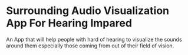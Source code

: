 # Surrounding Audio Visualization App For Hearing Impared

An App that will help people with hard of hearing to visualize the sounds around them especially those coming from out of their field of vision.
